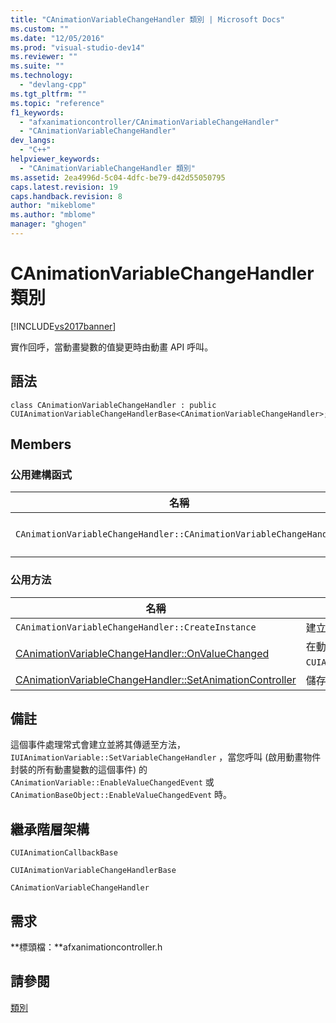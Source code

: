 ```yaml
---
title: "CAnimationVariableChangeHandler 類別 | Microsoft Docs"
ms.custom: ""
ms.date: "12/05/2016"
ms.prod: "visual-studio-dev14"
ms.reviewer: ""
ms.suite: ""
ms.technology: 
  - "devlang-cpp"
ms.tgt_pltfrm: ""
ms.topic: "reference"
f1_keywords: 
  - "afxanimationcontroller/CAnimationVariableChangeHandler"
  - "CAnimationVariableChangeHandler"
dev_langs: 
  - "C++"
helpviewer_keywords: 
  - "CAnimationVariableChangeHandler 類別"
ms.assetid: 2ea4996d-5c04-4dfc-be79-d42d55050795
caps.latest.revision: 19
caps.handback.revision: 8
author: "mikeblome"
ms.author: "mblome"
manager: "ghogen"
---
```

# CAnimationVariableChangeHandler 類別
[!INCLUDE[vs2017banner](../../assembler/inline/includes/vs2017banner.md)]

實作回呼，當動畫變數的值變更時由動畫 API 呼叫。  
  
## 語法  
  
```  
class CAnimationVariableChangeHandler : public CUIAnimationVariableChangeHandlerBase<CAnimationVariableChangeHandler>;  
```  
  
## Members  
  
### 公用建構函式  
  
|名稱|描述|  
|--------|--------|  
|`CAnimationVariableChangeHandler::CAnimationVariableChangeHandler`|建構 `CAnimationVariableChangeHandler` 物件。|  
  
### 公用方法  
  
|名稱|描述|  
|--------|--------|  
|`CAnimationVariableChangeHandler::CreateInstance`|建立 `CAnimationVariableChangeHandler` 物件執行個體。|  
|[CAnimationVariableChangeHandler::OnValueChanged](../Topic/CAnimationVariableChangeHandler::OnValueChanged.md)|在動畫變數的值已變更時呼叫。  \(覆寫 `CUIAnimationVariableChangeHandlerBase::OnValueChanged`\)。|  
|[CAnimationVariableChangeHandler::SetAnimationController](../Topic/CAnimationVariableChangeHandler::SetAnimationController.md)|儲存要路由傳送事件之動畫控制器的指標。|  
  
## 備註  
 這個事件處理常式會建立並將其傳遞至方法， `IUIAnimationVariable::SetVariableChangeHandler` ，當您呼叫 \(啟用動畫物件封裝的所有動畫變數的這個事件\) 的 `CAnimationVariable::EnableValueChangedEvent` 或 `CAnimationBaseObject::EnableValueChangedEvent` 時。  
  
## 繼承階層架構  
 `CUIAnimationCallbackBase`  
  
 `CUIAnimationVariableChangeHandlerBase`  
  
 `CAnimationVariableChangeHandler`  
  
## 需求  
 **標頭檔：**afxanimationcontroller.h  
  
## 請參閱  
 [類別](../../mfc/reference/mfc-classes.md)